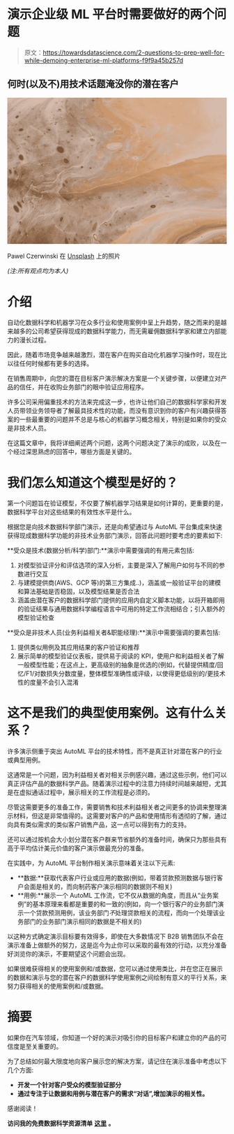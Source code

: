 # 演示企业级 ML 平台时需要做好的两个问题

> 原文：<https://towardsdatascience.com/2-questions-to-prep-well-for-while-demoing-enterprise-ml-platforms-f9f9a45b257d>

## 何时(以及不)用技术话题淹没你的潜在客户

![](img/2d923a6a086ca4b4479c2ffe909826d7.png)

Pawel Czerwinski 在 [Unsplash](https://unsplash.com?utm_source=medium&utm_medium=referral) 上的照片

*(注:所有观点均为本人)*

# 介绍

自动化数据科学和机器学习在众多行业和使用案例中呈上升趋势，随之而来的是越来越多的公司希望获得现成的数据科学能力，而无需雇佣数据科学家和建立内部能力的漫长过程。

因此，随着市场竞争越来越激烈，潜在客户在购买自动化机器学习操作时，现在比以往任何时候都有更多的选择。

在销售周期中，向您的潜在目标客户演示解决方案是一个关键步骤，以便建立对产品的信任，并在收购业务部门的眼中验证应用程序。

许多公司采用偏重技术的方法来完成这一步，也许让他们自己的数据科学家和开发人员带领业务领导者了解最具技术性的功能，而没有意识到你的客户有兴趣获得答案的一些最重要的问题并不总是与核心的机器学习概念相关，特别是如果你的受众是非技术人员。

在这篇文章中，我将详细阐述两个问题，这两个问题决定了演示的成败，以及在一个经过深思熟虑的回答中，哪些方面是关键的。

# 我们怎么知道这个模型是好的？

第一个问题旨在验证模型，不仅要了解机器学习结果是如何计算的，更重要的是，数据科学平台对这些结果的有效性水平是什么。

根据您是向技术数据科学部门演示，还是向希望通过与 AutoML 平台集成来快速获得现成数据科学功能的非技术业务部门演示，回答此问题时要考虑的要素如下:

**受众是技术(数据分析/科学)部门:**演示中需要强调的有用元素包括:

1.  对模型验证评分和评估选项的深入分析，主要是深入了解用户如何与不同的参数进行交互
2.  与建模提供商(AWS、GCP 等)的第三方集成..)，涵盖或一般验证平台的建模和算法基础是否稳固，以及模型结果是否合法
3.  涵盖由潜在客户的数据科学部门提供的应用内自定义脚本功能，以将开箱即用的验证结果与通用数据科学编程语言中可用的特定工作流相结合；引入额外的模型验证检查

**受众是非技术人员(业务利益相关者&职能经理):**演示中需要强调的要素包括:

1.  提供类似用例及其应用结果的客户验证和推荐
2.  展示简单的模型验证仪表板，提供易于阅读的 KPI，使用户和利益相关者了解一般模型性能；在这点上，更高级别的抽象是优选的(例如，代替提供精度/回忆/F1/对数损失分数度量，整体模型准确性或评级，以使得更低级别的/更技术性的度量不会引入混淆

# 这不是我们的典型使用案例。这有什么关系？

许多演示侧重于突出 AutoML 平台的技术特性，而不是真正针对潜在客户的行业或典型用例。

这通常是一个问题，因为利益相关者对相关示例感兴趣，通过这些示例，他们可以真正评估产品的数据科学产品。随着演示过程中的注意力持续时间越来越短，尤其是在虚拟通话过程中，展示相关的工作流程是必须的。

尽管这需要更多的准备工作，需要销售和技术利益相关者之间更多的协调来整理演示材料，但这是非常值得的。这需要对客户的产品和使用情形有透彻的了解，通过向具有类似需求的类似客户销售产品，这一点可以得到有力的支持。

还可以通过按机会大小划分潜在客户群来节省额外的准备时间，确保只为那些具有高于平均估计美元价值的客户演示做最充分的准备。

在实践中，为 AutoML 平台制作相关演示意味着关注以下元素:

*   **数据:**获取代表客户行业或应用的数据(例如，带着贷款预测数据与银行客户会面是相关的，而向制药客户演示相同的数据则不相关)
*   **用例:**展示一个 AutoML 工作流，它不仅从数据的角度，而且从“业务案例”的基本原理来看都是重要的和一致的(例如，向一个银行客户的业务部门演示一个贷款预测用例，该业务部门*不*处理贷款相关的流程，而向一个处理该业务部门的业务部门演示相同的数据是不相关的)

以这种方式确定演示目标要有效得多，即使在大多数情况下 B2B 销售团队不会在演示准备上做额外的努力，这是迄今为止你可以采取的最有效的行动，以充分准备好浏览你的演示，不要期望这个问题会出现。

如果很难获得相关的使用案例和/或数据，您可以通过使用类比，并在您正在展示的数据和演示与您的潜在客户的数据科学使用案例之间绘制有意义的平行关系，来努力获得相关的使用案例和/或数据。

# 摘要

如果你在汽车领域，你知道一个好的演示对吸引你的目标客户和建立你的产品的可信度是至关重要的。

为了总结如何最大限度地向客户展示您的解决方案，请记住在演示准备中考虑以下几个方面:

*   **开发一个针对客户受众的模型验证部分**
*   **通过专注于让数据和用例与潜在客户的需求“对话”,增加演示的相关性。**

感谢阅读！

**访问我的免费数据科学资源清单** [**这里**](https://landing.mailerlite.com/webforms/landing/k1n3r2) **。**

[](https://edo-romani1.medium.com/membership) 